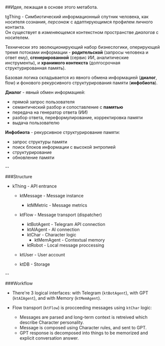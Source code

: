 ##Идея, лежащая в основе этого метабота.

tgThing - Симбиотический информационный спутник человека, как носителя сознания, *персонаж* с адаптирующимся профилем личного контакта.  
Он существует в *изменяющемся* контекстном пространстве *диалогов* с носителем.  

Технически это эволюционирующий набор бизнеслогики, оперирующей тремя потоками информации - **родительской** (запросы человека и ответ ему), **сгенерированной** (сервис ИИ, аналитические инструменты), и **хранимого контекста** (долгосрочная структурированная память).

Базовая логика складывается из явного обмена информацией (**диалог**, flow) и фонового рекурсивного структурирования памяти (**инфобиота**).  

**Диалог** - явный обмен информацией:
- прямой запрос пользователя
- семантический разбор и сопоставление с **памятью**
- передача на генератор ответа (ИИ)
- разбор ответа, переформулирование, корректировка памяти
- выдача пользователю

**Инфобиота** - рекурсивное структурирование памяти:
- запрос структуры памяти
- поиск блоков информации с высокой энтропией
- структурирование
- обновление памяти

--

###Structure

* kThing - API entrance
  * ktMessage - Message instance
    * ktMMetric - Message metrics
  * ktFlow - Message transport (dispatcher)
    * ktBotAgent - Telegram API connection
    * ktAIAgent - AI connection
    * ktChar - Character logic
      * ktMemAgent - Contextual memory
    * ktRobot - Local message proccessing

  * ktUser - User account
  * ktDB - Storage


--

###Workflow

* There're 3 logical interfaces: with Telegram (`ktBotAgent`), with GPT (`ktAIAgent`),
  and with Memory (`ktMemAgent`).

* Flow transport (`ktFlow`) is procceeding messages using `ktChar` logic:
  
  * Messages are parsed and long-term context is retreived which describe Character personality.
  * Message is composed using Character rules, and sent to GPT.
  * GPT response is decomposed into things to be memorized and explicit conversation answer.

